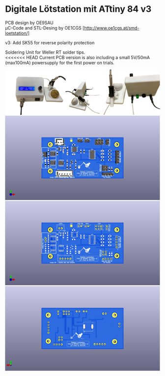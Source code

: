 # Digitale Lötstation mit ATtiny 84 v3
PCB design by OE9SAU <br>
µC-Code and STL-Desing by OE1CGS [http://www.oe1cgs.at/smd-loetstation/] <br>

v3: Add SK55 for reverse polarity protection

Soldering Unit for Weller RT solder tips. <br>
<<<<<<< HEAD
Current PCB version is also including a small 5V/50mA (max100mA) powersupply for the first power on trials. <br>

![SMD-Loetstation](pics/Complete.png)
![SMD-Loetstation](pics/Loetstation.jpg)
![SMD-Loetstation](pics/Loetstation_ohne_alles.jpg)
![SMD-Loetstation](pics/Loetstation_Rueckseite.jpg)

